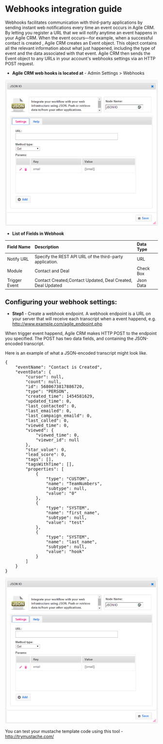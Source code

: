 Webhooks integration guide
===================================

Webhooks facilitates communication with third-party applications by sending instant web notifications every time an event occurs in Agile CRM. By letting you register a URL that we will notify anytime an event happens in your Agile CRM. When the event occurs—for example, when a successful contact is created , Agile CRM creates an Event object. This object contains all the relevant information about what just happened, including the type of event and the data associated with that event. Agile CRM then sends the Event object to any URLs in your account's webhooks settings via an HTTP POST request. 

 - **Agile CRM web hooks is located at** - Admin Settings > Webhooks
 
![alt text](https://raw.githubusercontent.com/agilecrm/agile-crm-json-io-node/master/Screenshots/jsonio_dialog.png "JSONIO node")

 - **List of Fields in Webhook** 
 
|Field Name|Description|Data Type|
|:-----|:------|:--------------|
|Notify URL|Specify the REST API URL of the third-party application.|URL|
|Module|Contact and Deal|Check Box|
|Trigger Event|Contact Created,Contact Updated, Deal Created, Deal Updated|Json Data|


Configuring your webhook settings:
--------

- **Step1** -  Create a webhook endpoint. A webhook endpoint is a URL on your server that will receive each transcript when a event happend, e.g. http://www.example.com/agile_endpoint.php

When trigger event happend, Agile CRM makes HTTP POST to the endpoint you specified. The POST has two data fields, and containing the JSON-encoded transcript.

Here is an example of what a JSON-encoded transcript might look like.

<pre>
{
    "eventName": "Contact is Created",
    "eventData": {
        "cursor": null,
        "count": null,
        "id": 5680673817886720,
        "type": "PERSON",
        "created_time": 1454581629,
        "updated_time": 0,
        "last_contacted": 0,
        "last_emailed": 0,
        "last_campaign_emaild": 0,
        "last_called": 0,
        "viewed_time": 0,
        "viewed": {
            "viewed_time": 0,
            "viewer_id": null
        },
        "star_value": 0,
        "lead_score": 0,
        "tags": [],
        "tagsWithTime": [],
        "properties": [
            {
                "type": "CUSTOM",
                "name": "TeamNumbers",
                "subtype": null,
                "value": "0"
            },
            {
                "type": "SYSTEM",
                "name": "first_name",
                "subtype": null,
                "value": "test"
            },
            {
                "type": "SYSTEM",
                "name": "last_name",
                "subtype": null,
                "value": "hook"
            }
        ]
    }
}
</pre>

![alt text](https://raw.githubusercontent.com/agilecrm/agile-crm-json-io-node/master/Screenshots/jsonio_dialog.png "JSONIO node")



You can test your mustache template code using this tool - http://trymustache.com/

